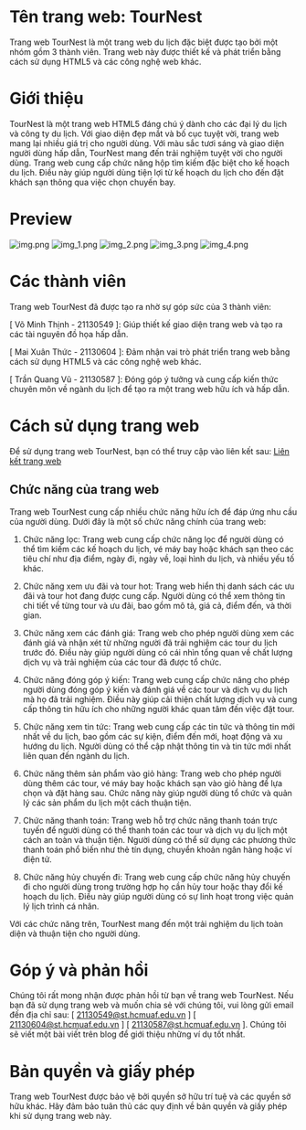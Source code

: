 # Tên trang web: TourNest

Trang web TourNest là một trang web du lịch đặc biệt được tạo bởi một nhóm gồm 3 thành viên. Trang web này được thiết kế
và phát triển bằng cách sử dụng HTML5 và các công nghệ web khác.

# Giới thiệu

TourNest là một trang web HTML5 đáng chú ý dành cho các đại lý du lịch và công ty du lịch. Với giao diện đẹp mắt và
bố cục tuyệt vời, trang web mang lại nhiều giá trị cho người dùng. Với màu sắc tươi sáng và giao diện người dùng hấp
dẫn, TourNest mang đến trải nghiệm tuyệt vời cho người dùng. Trang web cung cấp chức năng hộp tìm kiếm đặc biệt cho kế
hoạch du lịch. Điều này giúp người dùng tiện lợi từ kế hoạch du lịch cho đến đặt
khách sạn thông qua việc chọn chuyến bay.

# Preview
![img.png](assets/imgReadme/img.png)
![img_1.png](assets/imgReadme/img_1.png)
![img_2.png](assets/imgReadme/img_2.png)
![img_3.png](assets/imgReadme/img_3.png)
![img_4.png](assets/imgReadme/img_4.png)

# Các thành viên

Trang web TourNest đã được tạo ra nhờ sự góp sức của 3 thành viên:

[ Võ Minh Thịnh - 21130549 ]: Giúp thiết kế giao diện trang web và tạo ra các tài nguyên đồ họa hấp dẫn.

[ Mai Xuân Thức - 21130604 ]: Đảm nhận vai trò phát triển trang web bằng cách sử dụng HTML5 và các công nghệ web khác.

[ Trần Quang Vũ - 21130587 ]: Đóng góp ý tưởng và cung cấp kiến thức chuyên môn về ngành du lịch để tạo ra một trang web hữu ích
và hấp dẫn.

# Cách sử dụng trang web

Để sử dụng trang web TourNest, bạn có thể truy cập vào liên kết
sau: [Liên kết trang web](https://github.com/MinhThinhrine/Do_An_Web)

## Chức năng của trang web

Trang web TourNest cung cấp nhiều chức năng hữu ích để đáp ứng nhu cầu của người dùng. Dưới đây là một số chức năng chính của trang web:

1. Chức năng lọc: Trang web cung cấp chức năng lọc để người dùng có thể tìm kiếm các kế hoạch du lịch, vé máy bay hoặc khách sạn theo các tiêu chí như địa điểm, ngày đi, ngày về, loại hình du lịch, và nhiều yếu tố khác.

2. Chức năng xem ưu đãi và tour hot: Trang web hiển thị danh sách các ưu đãi và tour hot đang được cung cấp. Người dùng có thể xem thông tin chi tiết về từng tour và ưu đãi, bao gồm mô tả, giá cả, điểm đến, và thời gian.

3. Chức năng xem các đánh giá: Trang web cho phép người dùng xem các đánh giá và nhận xét từ những người đã trải nghiệm các tour du lịch trước đó. Điều này giúp người dùng có cái nhìn tổng quan về chất lượng dịch vụ và trải nghiệm của các tour đã được tổ chức.

4. Chức năng đóng góp ý kiến: Trang web cung cấp chức năng cho phép người dùng đóng góp ý kiến và đánh giá về các tour và dịch vụ du lịch mà họ đã trải nghiệm. Điều này giúp cải thiện chất lượng dịch vụ và cung cấp thông tin hữu ích cho những người khác quan tâm đến việc đặt tour.

5. Chức năng xem tin tức: Trang web cung cấp các tin tức và thông tin mới nhất về du lịch, bao gồm các sự kiện, điểm đến mới, hoạt động và xu hướng du lịch. Người dùng có thể cập nhật thông tin và tin tức mới nhất liên quan đến ngành du lịch.

6. Chức năng thêm sản phẩm vào giỏ hàng: Trang web cho phép người dùng thêm các tour, vé máy bay hoặc khách sạn vào giỏ hàng để lựa chọn và đặt hàng sau. Chức năng này giúp người dùng tổ chức và quản lý các sản phẩm du lịch một cách thuận tiện.

7. Chức năng thanh toán: Trang web hỗ trợ chức năng thanh toán trực tuyến để người dùng có thể thanh toán các tour và dịch vụ du lịch một cách an toàn và thuận tiện. Người dùng có thể sử dụng các phương thức thanh toán phổ biến như thẻ tín dụng, chuyển khoản ngân hàng hoặc ví điện tử.

8. Chức năng hủy chuyến đi: Trang web cung cấp chức năng hủy chuyến đi cho người dùng trong trường hợp họ cần hủy tour hoặc thay đổi kế hoạch du lịch. Điều này giúp người dùng có sự linh hoạt trong việc quản lý lịch trình cá nhân.

Với các chức năng trên, TourNest mang đến một trải nghiệm du lịch toàn diện và thuận tiện cho người dùng.


# Góp ý và phản hồi

Chúng tôi rất mong nhận được phản hồi từ bạn về trang web TourNest. Nếu bạn đã sử dụng trang web và muốn chia sẻ với
chúng tôi, vui lòng gửi email đến địa chỉ sau:
[ 21130549@st.hcmuaf.edu.vn ] [ 21130604@st.hcmuaf.edu.vn ] [ 21130587@st.hcmuaf.edu.vn ]. Chúng tôi sẽ viết một bài viết trên blog để giới
thiệu những ví dụ tốt nhất.

# Bản quyền và giấy phép

Trang web TourNest được bảo vệ bởi quyền sở hữu trí tuệ và các quyền sở hữu khác. Hãy đảm bảo tuân thủ các quy định về
bản quyền và giấy phép khi sử dụng trang web này.
